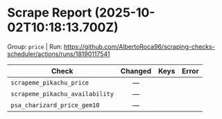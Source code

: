 # Scrape Report (2025-10-02T10:18:13.700Z)

Group: `price`  |  Run: https://github.com/AlbertoRoca96/scraping-checks-scheduler/actions/runs/18190117541

| Check | Changed | Keys | Error |
|---|:---:|:--|:--|
| `scrapeme_pikachu_price` | — |  |  |
| `scrapeme_pikachu_availability` | — |  |  |
| `psa_charizard_price_gem10` | — |  |  |
